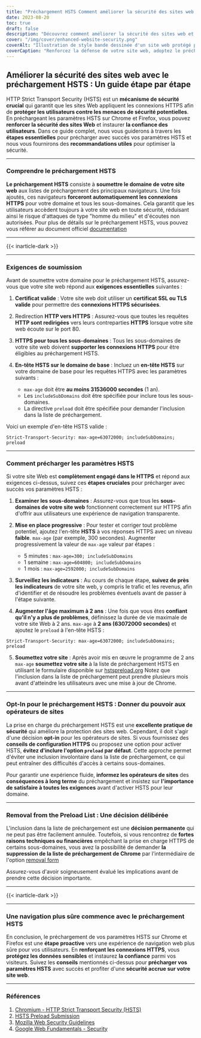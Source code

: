 ```yaml
---
title: "Préchargement HSTS Comment améliorer la sécurité des sites web : Un guide étape par étape"
date: 2023-08-20
toc: true
draft: false
description: "Découvrez comment améliorer la sécurité des sites web et la confiance des utilisateurs en préchargeant les paramètres HSTS sur Chrome et Firefox. Suivez notre guide étape par étape pour une mise en œuvre transparente."
cover: "/img/cover/enhanced-website-security.png"
coverAlt: "Illustration de style bande dessinée d'un site web protégé par un cadenas, représentant une sécurité renforcée et une protection contre les cybermenaces."
coverCaption: "Renforcez la défense de votre site web, adoptez le préchargement HSTS."
---
```


## **Améliorer la sécurité des sites web avec le préchargement HSTS : Un guide étape par étape**

HTTP Strict Transport Security (HSTS) est un **mécanisme de sécurité crucial** qui garantit que les sites Web appliquent les connexions HTTPS afin de **protéger les utilisateurs contre les menaces de sécurité potentielles**. En préchargeant les paramètres HSTS sur Chrome et Firefox, vous pouvez **renforcer la sécurité des sites Web** et instaurer **la confiance des utilisateurs**. Dans ce guide complet, nous vous guiderons à travers les **étapes essentielles** pour précharger avec succès vos paramètres HSTS et nous vous fournirons des **recommandations utiles** pour optimiser la sécurité.

______

### **Comprendre le préchargement HSTS**

**Le préchargement HSTS** consiste à **soumettre le domaine de votre site web** aux listes de préchargement des principaux navigateurs. Une fois ajoutés, ces navigateurs **forceront automatiquement les connexions HTTPS** pour votre domaine et tous les sous-domaines. Cela garantit que les utilisateurs accèdent toujours à votre site web en toute sécurité, réduisant ainsi le risque d'attaques de type "homme du milieu" et d'écoutes non autorisées. Pour plus de détails sur le préchargement HSTS, vous pouvez vous référer au document officiel [documentation](https://hstspreload.org/)

______

{{< inarticle-dark >}}

______

### **Exigences de soumission**

Avant de soumettre votre domaine pour le préchargement HSTS, assurez-vous que votre site web répond aux **exigences essentielles** suivantes :

1. **Certificat valide** : Votre site web doit utiliser un **certificat SSL ou TLS valide** pour permettre des **connexions HTTPS sécurisées**.

2. Redirection **HTTP vers HTTPS** : Assurez-vous que toutes les requêtes **HTTP sont redirigées** vers leurs contreparties **HTTPS** lorsque votre site web écoute sur le port 80.

3. **HTTPS pour tous les sous-domaines** : Tous les sous-domaines de votre site web doivent **supporter les connexions HTTPS** pour être éligibles au préchargement HSTS.

4. **En-tête HSTS sur le domaine de base** : Incluez un **en-tête HSTS** sur votre domaine de base pour les requêtes HTTPS avec les paramètres suivants :
   - `max-age` doit être **au moins 31536000 secondes** (1 an).
   - Les `includeSubDomains` doit être spécifiée pour inclure tous les sous-domaines.
   - La directive `preload` doit être spécifiée pour demander l'inclusion dans la liste de préchargement.

Voici un exemple d'en-tête HSTS valide :

```http
Strict-Transport-Security: max-age=63072000; includeSubDomains; preload
```

______

### **Comment précharger les paramètres HSTS**

Si votre site Web est **complètement engagé dans le HTTPS** et répond aux exigences ci-dessus, suivez ces **étapes cruciales** pour précharger avec succès vos paramètres HSTS :

1. **Examiner les sous-domaines** : Assurez-vous que tous les **sous-domaines de votre site web** fonctionnent correctement sur HTTPS afin d'offrir aux utilisateurs une expérience de navigation transparente.

2. **Mise en place progressive** : Pour tester et corriger tout problème potentiel, ajoutez l'en-tête **HSTS** à vos réponses HTTPS avec un niveau **faible**. `max-age` (par exemple, 300 secondes). Augmenter progressivement la valeur de `max-age` valeur par étapes :
   - 5 minutes : `max-age=300; includeSubDomains`
   - 1 semaine : `max-age=604800; includeSubDomains`
   - 1 mois : `max-age=2592000; includeSubDomains`

3. **Surveillez les indicateurs** : Au cours de chaque étape, **suivez de près les indicateurs** de votre site web, y compris le trafic et les revenus, afin d'identifier et de résoudre les problèmes éventuels avant de passer à l'étape suivante.

4. **Augmenter l'âge maximum à 2 ans** : Une fois que vous êtes **confiant qu'il n'y a plus de problèmes**, définissez la durée de vie maximale de votre site Web à 2 ans. `max-age` à **2 ans (63072000 secondes)** et ajoutez le `preload` à l'en-tête HSTS :
```http
Strict-Transport-Security: max-age=63072000; includeSubDomains; preload
```

5. **Soumettez votre site** : Après avoir mis en œuvre le programme de 2 ans `max-age` **soumettez votre site** à la liste de préchargement HSTS en utilisant le formulaire disponible sur [hstspreload.org](https://hstspreload.org/) Notez que l'inclusion dans la liste de préchargement peut prendre plusieurs mois avant d'atteindre les utilisateurs avec une mise à jour de Chrome.
______

### **Opt-In pour le préchargement HSTS : Donner du pouvoir aux opérateurs de sites**

La prise en charge du préchargement HSTS est une **excellente pratique de sécurité** qui améliore la protection des sites web. Cependant, il doit s'agir d'une décision **opt-in** pour les opérateurs de sites. Si vous fournissez des **conseils de configuration HTTPS** ou proposez une option pour activer HSTS, **évitez d'inclure l'option `preload` par défaut**. Cette approche permet d'éviter une inclusion involontaire dans la liste de préchargement, ce qui peut entraîner des difficultés d'accès à certains sous-domaines.

Pour garantir une expérience fluide, **informez les opérateurs de sites** des **conséquences à long terme** du préchargement et insistez sur **l'importance de satisfaire à toutes les exigences** avant d'activer HSTS pour leur domaine.

______

### **Removal from the Preload List : Une décision délibérée**

L'inclusion dans la liste de préchargement est une **décision permanente** qui ne peut pas être facilement annulée. Toutefois, si vous rencontrez de **fortes raisons techniques ou financières** empêchant la prise en charge HTTPS de certains sous-domaines, vous avez la possibilité de demander **la suppression de la liste de préchargement de Chrome** par l'intermédiaire de l'option [removal form](https://hstspreload.org/removal/)

Assurez-vous d'avoir soigneusement évalué les implications avant de prendre cette décision importante.
______

{{< inarticle-dark >}}

______

### **Une navigation plus sûre commence avec le préchargement HSTS**

En conclusion, le préchargement de vos paramètres HSTS sur Chrome et Firefox est une **étape proactive** vers une expérience de navigation web plus sûre pour vos utilisateurs. En **renforçant les connexions HTTPS**, vous **protégez les données sensibles** et instaurez **la confiance** parmi vos visiteurs. Suivez les **conseils** mentionnés ci-dessus pour **précharger vos paramètres HSTS** avec succès et profiter d'une **sécurité accrue sur votre site web**.

______

### Références

1. [Chromium - HTTP Strict Transport Security (HSTS)](https://www.chromium.org/hsts/)
2. [HSTS Preload Submission](https://hstspreload.org/)
3. [Mozilla Web Security Guidelines](https://infosec.mozilla.org/guidelines/web_security)
4. [Google Web Fundamentals - Security](https://developers.google.com/web/fundamentals/security/)
